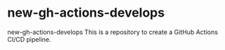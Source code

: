 # new-gh-actions-develops

new-gh-actions-develops
This is a repository to create a GitHub Actions CI/CD pipeline.
